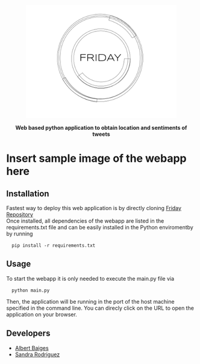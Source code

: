 <p align="center">
  <img width="400" src="assets/fridayLogo.png">
</p>
<p align="center">
  <b>Web based python application to obtain location and sentiments of tweets </b>
</p>

# Insert sample image of the webapp here

## Installation
Fastest way to deploy this web application is by directly cloning [Friday Repository](https://github.com/albertbaiges/friday)  
Once installed, all dependencies of the webapp are listed in the requirements.txt file and can be easily installed in the Python enviromentby by running 

``` lang-zsh
  pip install -r requirements.txt
```

## Usage
To start the webapp it is only needed to execute the main.py file via

```
  python main.py
```
Then, the application will be running in the port of the host machine specified in the command line. You can direcly click on the URL to open the application on your browser.

## Developers
* [Albert Baiges](https://github.com/albertbaiges)  
* [Sandra Rodriguez](https://github.com/SandraRoDiaz)
